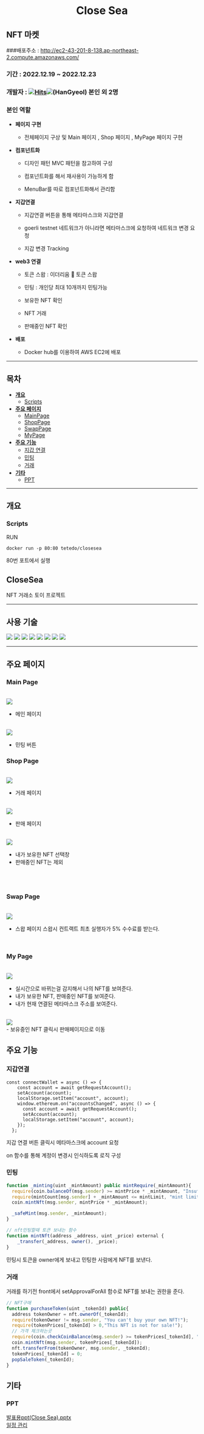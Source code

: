 # <div align="center">**Close Sea**</div>

## NFT 마켓

###배포주소 : http://ec2-43-201-8-138.ap-northeast-2.compute.amazonaws.com/

### 기간 : 2022.12.19 ~ 2022.12.23

### 개발자 : [![Hits](https://hits.seeyoufarm.com/api/count/incr/badge.svg?url=https%3A%2F%2Fgithub.com%2Fgjbae1212%2Fhit-counter)](https://github.com/HanGyeol9931)<a href="https://www.notion.so/38f029f575d64814ace22b130119320d"><img src="https://img.shields.io/badge/notion-000000?style=for-the-badge&logo=notion&logoColor=white"></a>(HanGyeol) 본인 외 2명

### 본인 역할

- **페이지 구현**

  - 전체페이지 구상 및 Main 페이지 , Shop 페이지 , MyPage 페이지  구현

- **컴포넌트화**

  - 디자인 패턴 MVC 패턴을 참고하여 구성
  
  - 컴포넌트화를 해서 재사용이 가능하게 함

  - MenuBar를 따로 컴포넌트화해서 관리함

- **지갑연결**

  - 지갑연결 버튼을 통해 메타마스크와 지갑연결

  - goerli testnet 네트워크가 아니라면 메타마스크에 요청하여 네트워크 변경 요청

  - 지갑 변경 Tracking

- **web3 연결**

  - 토큰 스왑 : 이더리움 🔁 토큰 스왑

  - 민팅 : 개인당 최대 10개까지 민팅가능

  - 보유한 NFT 확인

  - NFT 거래

  - 판매중인 NFT 확인

- **배포**

  - Docker hub를 이용하여 AWS EC2에 배포

---

## 목차

- [**개요**](#개요)
  - [Scripts](#Scripts)
- [**주요 페이지**](#주요-페이지)
  - [MainPage](#Main-Page)
  - [ShopPage](#Shop-Page)
  - [SwapPage](#Swap-Page)
  - [MyPage](#My-Page)
- [**주요 기능**](#주요-기능)
  - [지갑 연결](#지갑연결)
  - [민팅](#민팅)
  - [거래](#거래)
- [**기타**](#기타)
  - [PPT](#PPT)

---

## **개요**

### **Scripts**

RUN

```Docker
docker run -p 80:80 tetedo/closesea
```

80번 포트에서 실행

## CloseSea

NFT 거래소 토이 프로젝트

---

## 사용 **기술**

<img src="https://img.shields.io/badge/styledcomponents-DB7093?style=for-the-badge&logo=styledcomponents&logoColor=white"> <img src="https://img.shields.io/badge/CSS3-1572B6?style=for-the-badge&logo=CSS3&logoColor=white"> <img src="https://img.shields.io/badge/JavaScript-F7DF1E?style=for-the-badge&logo=JavaScript&logoColor=black"> <img src="https://img.shields.io/badge/React-61DAFB?style=for-the-badge&logo=React&logoColor=black"> <img src="https://img.shields.io/badge/Docker-2496ED?style=for-the-badge&logo=Docker&logoColor=black"> <img src="https://img.shields.io/badge/Solidity-363636?style=for-the-badge&logo=Solidity&logoColor=white"> <img src="https://img.shields.io/badge/Web3.js-F16822?style=for-the-badge&logo=Web3.js&logoColor=white"> <img src="https://img.shields.io/badge/Amazon EC2-FF9900?style=for-the-badge&logo=Amazon EC2&logoColor=black">

---

## 주요 페이지

### **Main Page**

<br/>
<img src='https://user-images.githubusercontent.com/107897972/209746878-ba082079-c9c6-4297-83dd-09e74477a9d6.png' />

<br/>

- 메인 페이지

<br/>
<img src='https://user-images.githubusercontent.com/107897972/209747377-97644b06-4716-470a-8ac7-a32904cbe922.png' />

<br/>

- 민팅 버튼

### **Shop Page**

<br/>

<img src='https://user-images.githubusercontent.com/107897972/209747764-3479426b-edd9-4906-b011-55dc2ee98e35.png' />

<br/>

- 거래 페이지

<br/>
<img src='https://user-images.githubusercontent.com/107897972/209748087-7d435ecf-bdb7-4d75-9c46-fc046fe46466.png' />

<br/>

- 판매 페이지

<br/>

<img src='https://user-images.githubusercontent.com/107897972/209747974-b841791c-bde4-46a3-9554-373be6900064.png' />

<br/>

- 내가 보유한 NFT 선택창
- 판매중인 NFT는 제외

<br/>

  <br/>

### **Swap Page**

<br/>

<img src="https://user-images.githubusercontent.com/107897972/209748375-9fea183a-d177-47b3-969e-e1937fbbcbeb.png"/>

<br/>

- 스왑 페이지 스왑시 컨트랙트 최초 실행자가 5% 수수료를 받는다.

<br/>

### **My Page**

<br/>

<img src="https://user-images.githubusercontent.com/107897972/209748799-5acf3e16-0fa5-4403-9e54-2856ef40f5f3.png"/>

- 실시간으로 바뀌는걸 감지해서 나의 NFT를 보여준다.
- 내가 보유한 NFT, 판매중인 NFT를 보여준다.
- 내가 현재 연결된 메타마스크 주소를 보여준다.

<br/>

  <img src="https://user-images.githubusercontent.com/107897972/209749085-920f4734-ce1a-4745-9c1e-90766a28317f.png"/>

<br/>
- 보유중인 NFT 클릭시 판매페이지으로 이동

## 주요 기능

### **지갑연결**

```JS
const connectWallet = async () => {
    const account = await getRequestAccount();
    setAccount(account);
    localStorage.setItem("account", account);
    window.ethereum.on("accountsChanged", async () => {
      const account = await getRequestAccount();
      setAccount(account);
      localStorage.setItem("account", account);
    });
  };
```

지갑 연결 버튼 클릭시 메타마스크에 account 요청

on 함수를 통해 계정이 변경시 인식하도록 로직 구성

### **민팅**

```js
function _minting(uint _mintAmount) public mintRequire(_mintAmount){
  require(coin.balanceOf(msg.sender) >= mintPrice * _mintAmount, "Insufficient funds!");
  require(mintCount[msg.sender] + _mintAmount <= mintLimit, "mint limit exceeded");
  coin.mintNft(msg.sender, mintPrice * _mintAmount);

  _safeMint(msg.sender, _mintAmount);
}

// nft민팅할때 토큰 보내는 함수
function mintNft(address _address, uint _price) external {
    _transfer(_address, owner(), _price);
}
```

민팅시 토큰을 owner에게 보내고 민팅한 사람에게 NFT를 보낸다.

### **거래**

거래를 하기전 front에서 setApprovalForAll 함수로 NFT를 보내는 권한을 준다.

```js
// NFT구매
function purchaseToken(uint _tokenId) public{
  address tokenOwner = nft.ownerOf(_tokenId);
  require(tokenOwner != msg.sender, "You can't buy your own NFT!");
  require(tokenPrices[_tokenId] > 0,"This NFT is not for sale!");
  // 가격 체크하는곳
  require(coin.checkCoinBalance(msg.sender) >= tokenPrices[_tokenId], "Not enough seed!");
  coin.mintNft(msg.sender, tokenPrices[_tokenId]);
  nft.transferFrom(tokenOwner, msg.sender, _tokenId);
  tokenPrices[_tokenId] = 0;
  popSaleToken(_tokenId);
}
```

## **기타**

### **PPT**

[발표용ppt(Close Sea).pptx](https://github.com/HanGyeol9931/TeamProject-HoneyBee/files/10311764/261CF148558BF19003.pptx) <br/>
<a href="https://www.notion.so/Close-Sea-cc8cbf96c8814d898cb6eedf9e8c2962">일정 관리</a>
